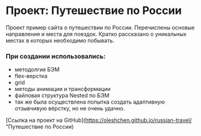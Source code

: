 # Проект: Путешествие по России

Проект пример сайта о путешествии по России.
Перечислены основые направления и места для поездок.
Кратко рассказано о уникальных местах в которых необходимо побывать.

### При создании использовались:
 - методолгия БЭМ
 - flex-верстка
 - grid
 - методы анимации и трансформации
 - файловая структура Nested по БЭМ
 - так же была осуществлена попытка создать адаптивную отзывчивую вёрстку, но не очень удачно.



[Ссылка на проект на GitHub](https://oleshchen.github.io/russian-travel/ "Путешествие по России)

